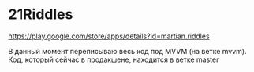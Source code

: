 # 21Riddles
https://play.google.com/store/apps/details?id=martian.riddles

В данный момент переписываю весь код под MVVM (на ветке mvvm). 
Код, который сейчас в продакшене, находится в ветке master
